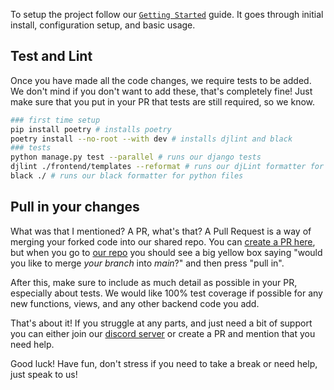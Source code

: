 To setup the project follow our [`Getting Started`](../../getting-started/) guide. It goes through initial install,
configuration setup, and basic usage.

## Test and Lint

Once you have made all the code changes, we require tests to be added. We don't mind if you don't want to add these, that's
completely fine! Just make sure that you put in your PR that tests are still required, so we know.

```bash
### first time setup
pip install poetry # installs poetry
poetry install --no-root --with dev # installs djlint and black
### tests
python manage.py test --parallel # runs our django tests
djlint ./frontend/templates --reformat # runs our djLint formatter for HTML
black ./ # runs our black formatter for python files
```

## Pull in your changes

What was that I mentioned? A PR, what's that? A Pull Request is a way of merging your forked code into our shared repo. You
can [create a PR here](https://github.com/TreyWW/MyFinances/pulls), but when you go to
[our repo](https://github.com/TreyWW/MyFinances) you should see a big yellow box saying "would you like to merge *your branch*
into *main*?" and then
press "pull in".

After this, make sure to include as much detail as possible in your PR, especially about tests. We would like 100% test
coverage if possible for any new functions, views, and any other backend code you add.

That's about it! If you struggle at any parts, and just need a bit of support you can either join
our [discord server](https://discord.gg/YDQq2uc2ap) or
create a PR and mention that you need help.

Good luck! Have fun, don't stress if you need to take a break or need help, just speak to us!
